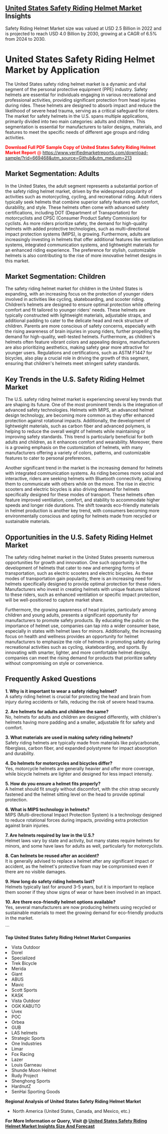 <h2><a href="https://www.verifiedmarketreports.com/download-sample/?rid=669468&amp;utm_source=Github&amp;utm_medium=213" target="_blank">United States Safety Riding Helmet Market</a> Insights</h2><p>Safety Riding Helmet Market size was valued at USD 2.5 Billion in 2022 and is projected to reach USD 4.0 Billion by 2030, growing at a CAGR of 6.5% from 2024 to 2030.</p><p><h1>United States Safety Riding Helmet Market by Application</h1><p>The United States safety riding helmet market is a dynamic and vital segment of the personal protective equipment (PPE) industry. Safety helmets are essential for individuals engaging in various recreational and professional activities, providing significant protection from head injuries during rides. These helmets are designed to absorb impact and reduce the likelihood of severe head trauma, serving as a critical safeguard for riders. The market for safety helmets in the U.S. spans multiple applications, primarily divided into two main categories: adults and children. This segmentation is essential for manufacturers to tailor designs, materials, and features to meet the specific needs of different age groups and riding activities.</p><p><p><span class=""><span style="color: #ff0000;"><strong>Download Full PDF Sample Copy of United States Safety Riding Helmet Market Report</strong> @ </span><a href="https://www.verifiedmarketreports.com/download-sample/?rid=669468&amp;utm_source=Github&amp;utm_medium=213" target="_blank">https://www.verifiedmarketreports.com/download-sample/?rid=669468&amp;utm_source=Github&amp;utm_medium=213</a></span></p></p><h2>Market Segmentation: Adults</h2><p>In the United States, the adult segment represents a substantial portion of the safety riding helmet market, driven by the widespread popularity of activities such as motorcycling, cycling, and recreational riding. Adult riders typically seek helmets that combine superior safety features with comfort, durability, and style. These helmets often come with advanced safety certifications, including DOT (Department of Transportation) for motorcyclists and CPSC (Consumer Product Safety Commission) for cyclists. As more riders prioritize safety, the demand for high-quality helmets with added protective technologies, such as multi-directional impact protection systems (MIPS), is growing. Furthermore, adults are increasingly investing in helmets that offer additional features like ventilation systems, integrated communication systems, and lightweight materials for an enhanced riding experience. The preference for stylish, customizable helmets is also contributing to the rise of more innovative helmet designs in this market.</p><h2>Market Segmentation: Children</h2><p>The safety riding helmet market for children in the United States is expanding, with an increasing focus on the protection of younger riders involved in activities like cycling, skateboarding, and scooter riding. Children’s helmets are designed to ensure optimal protection while offering comfort and fit tailored to younger riders' needs. These helmets are typically constructed with lightweight materials, adjustable straps, and additional padding to cater to the delicate head and neck structure of children. Parents are more conscious of safety concerns, especially with the rising awareness of brain injuries in young riders, further propelling the demand for high-quality, well-tested helmets. Furthermore, as children's helmets often feature vibrant colors and appealing designs, manufacturers are also prioritizing aesthetics, making safety gear more attractive for younger users. Regulations and certifications, such as ASTM F1447 for bicycles, also play a crucial role in driving the growth of this segment, ensuring that children's helmets meet stringent safety standards.</p><h2>Key Trends in the U.S. Safety Riding Helmet Market</h2><p>The U.S. safety riding helmet market is experiencing several key trends that are shaping its future. One of the most prominent trends is the integration of advanced safety technologies. Helmets with MIPS, an advanced helmet design technology, are becoming more common as they offer enhanced protection against rotational impacts. Additionally, the development of lightweight materials, such as carbon fiber and advanced polymers, is helping to reduce the overall weight of helmets while maintaining or improving safety standards. This trend is particularly beneficial for both adults and children, as it enhances comfort and wearability. Moreover, there is a growing emphasis on the customization of helmets, with many manufacturers offering a variety of colors, patterns, and customizable features to cater to personal preferences.</p><p>Another significant trend in the market is the increasing demand for helmets with integrated communication systems. As riding becomes more social and interactive, riders are seeking helmets with Bluetooth connectivity, allowing them to communicate with others while on the move. The rise in electric scooters and electric bicycles is also driving demand for helmets specifically designed for these modes of transport. These helmets often feature improved ventilation, comfort, and stability to accommodate higher speeds and longer ride durations. The shift towards eco-friendly materials in helmet production is another key trend, with consumers becoming more environmentally conscious and opting for helmets made from recycled or sustainable materials.</p><h2>Opportunities in the U.S. Safety Riding Helmet Market</h2><p>The safety riding helmet market in the United States presents numerous opportunities for growth and innovation. One such opportunity is the development of helmets that cater to new and emerging forms of transportation, such as electric scooters and electric bicycles. As these modes of transportation gain popularity, there is an increasing need for helmets specifically designed to provide optimal protection for these riders. Manufacturers who invest in creating helmets with unique features tailored to these riders, such as enhanced ventilation or specific impact protection, will be well-positioned to capture market share.</p><p>Furthermore, the growing awareness of head injuries, particularly among children and young adults, presents a significant opportunity for manufacturers to promote safety products. By educating the public on the importance of helmet use, companies can tap into a wider consumer base, especially in states with helmet laws for minors. Additionally, the increasing focus on health and wellness provides an opportunity for helmet manufacturers to emphasize the role of helmets in promoting safety during recreational activities such as cycling, skateboarding, and sports. By innovating with smarter, lighter, and more comfortable helmet designs, companies can meet the rising demand for products that prioritize safety without compromising on style or convenience.</p><h2>Frequently Asked Questions</h2><p><strong>1. Why is it important to wear a safety riding helmet?</strong><br/> A safety riding helmet is crucial for protecting the head and brain from injury during accidents or falls, reducing the risk of severe head trauma.</p><p><strong>2. Are helmets for adults and children the same?</strong><br/> No, helmets for adults and children are designed differently, with children's helmets having more padding and a smaller, adjustable fit for safety and comfort.</p><p><strong>3. What materials are used in making safety riding helmets?</strong><br/> Safety riding helmets are typically made from materials like polycarbonate, fiberglass, carbon fiber, and expanded polystyrene for impact absorption and durability.</p><p><strong>4. Do helmets for motorcycles and bicycles differ?</strong><br/> Yes, motorcycle helmets are generally heavier and offer more coverage, while bicycle helmets are lighter and designed for less impact intensity.</p><p><strong>5. How do you ensure a helmet fits properly?</strong><br/> A helmet should fit snugly without discomfort, with the chin strap securely fastened and the helmet sitting level on the head to provide optimal protection.</p><p><strong>6. What is MIPS technology in helmets?</strong><br/> MIPS (Multi-directional Impact Protection System) is a technology designed to reduce rotational forces during impacts, providing extra protection against brain injuries.</p><p><strong>7. Are helmets required by law in the U.S.?</strong><br/> Helmet laws vary by state and activity, but many states require helmets for minors, and some have laws for adults as well, particularly for motorcyclists.</p><p><strong>8. Can helmets be reused after an accident?</strong><br/> It is generally advised to replace a helmet after any significant impact or accident, as the helmet's protective foam may be compromised even if there are no visible damages.</p><p><strong>9. How long do safety riding helmets last?</strong><br/> Helmets typically last for around 3-5 years, but it is important to replace them sooner if they show signs of wear or have been involved in an impact.</p><p><strong>10. Are there eco-friendly helmet options available?</strong><br/> Yes, several manufacturers are now producing helmets using recycled or sustainable materials to meet the growing demand for eco-friendly products in the market.</p>```</p><p><strong>Top United States Safety Riding Helmet Market Companies</strong></p><div data-test-id=""><p><li>Vista Outdoor</li><li> Dorel</li><li> Specialized</li><li> Trek Bicycle</li><li> Merida</li><li> Giant</li><li> ABUS</li><li> Mavic</li><li> Scott Sports</li><li> KASK</li><li> Vista Outdoor</li><li> OGK KABUTO</li><li> Uvex</li><li> POC</li><li> Orbea</li><li> GUB</li><li> LAS helmets</li><li> Strategic Sports</li><li> One Industries</li><li> Limar</li><li> Fox Racing</li><li> Lazer</li><li> Louis Garneau</li><li> Shunde Moon Helmet</li><li> Rudy Project</li><li> Shenghong Sports</li><li> HardnutZ</li><li> SenHai Sporting Goods</li></p><div><strong>Regional Analysis of&nbsp;United States Safety Riding Helmet Market</strong></div><ul><li dir="ltr"><p dir="ltr">North America&nbsp;(United States, Canada, and Mexico, etc.)</p></li></ul><p><strong>For More Information or Query, Visit @&nbsp;</strong><strong><a href="https://www.verifiedmarketreports.com/product/safety-riding-helmet-market/?utm_source=Github&amp;utm_medium=213" target="_blank">United States Safety Riding Helmet Market Insights Size And Forecast</a></strong></p></div>
